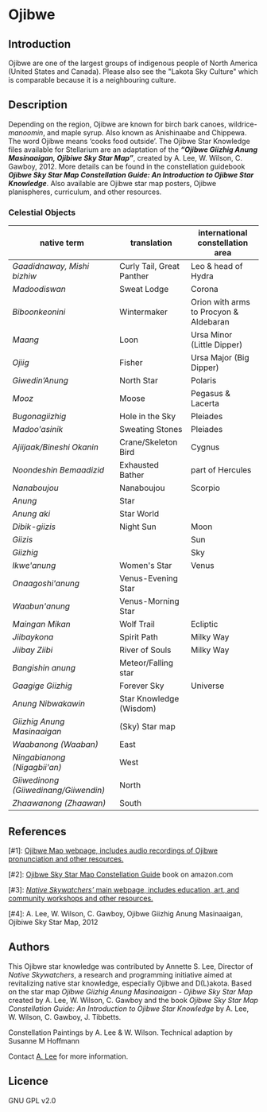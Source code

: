 # Ojibwe

## Introduction

Ojibwe are one of the largest groups of indigenous people of North America (United States and Canada). Please also see the "Lakota Sky Culture" which is comparable because it is a neighbouring culture. 

## Description

Depending on the region, Ojibwe are known for birch bark canoes, wildrice-_manoomin_, and maple syrup. Also known as Anishinaabe and Chippewa. The word Ojibwe means ‘cooks food outside’. The Ojibwe Star Knowledge files available for Stellarium are an adaptation of the ___“Ojibwe Giizhig Anung Masinaaigan, Ojibiwe Sky Star Map”___, created by A. Lee, W. Wilson, C. Gawboy, 2012. More details can be found in the constellation guidebook ___Ojibwe Sky Star Map Constellation Guide: An Introduction to Ojibwe Star Knowledge___. Also available are Ojibwe star map posters, Ojibwe planispheres, curriculum, and other resources.

### Celestial Objects

|native term | translation | international constellation area |
|------------|-------------|----------------------------------|
| _Gaadidnaway, Mishi bizhiw_ | Curly Tail, Great Panther | Leo &amp; head of Hydra |
|   _Madoodiswan_ | Sweat Lodge | Corona |
|   _Biboonkeonini_ | Wintermaker | Orion with arms to Procyon &amp; Aldebaran |
|   _Maang_ | Loon | Ursa Minor (Little Dipper) |
|   _Ojiig_ | Fisher | Ursa Major (Big Dipper) |
|   _Giwedin’Anung_ | North Star | Polaris |
|   _Mooz_ | Moose | Pegasus &amp; Lacerta |
|   _Bugonagiizhig_ | Hole in the Sky | Pleiades |
|  _Madoo'asinik_ | Sweating Stones | Pleiades |
|   _Ajiijaak/Bineshi Okanin_ | Crane/Skeleton Bird | Cygnus |
|   _Noondeshin Bemaadizid_ | Exhausted Bather | part of Hercules |
|   _Nanaboujou_ | Nanaboujou | Scorpio |
|   _Anung_ | Star| |
|   _Anung aki_ | Star World | |
|   _Dibik-giizis_ | Night Sun | Moon |  
|   _Giizis_ | | Sun |
|   _Giizhig_ | | Sky |
|   _Ikwe'anung_  |Women's Star  | Venus | |
|  _Onaagoshi'anung_ | Venus-Evening Star| |
|   _Waabun'anung_ | Venus-Morning Star | |
|   _Maingan Mikan_ | Wolf Trail | Ecliptic | 
|   _Jiibaykona_ | Spirit Path  | Milky Way | |
|  _Jiibay Ziibi_ | River of Souls  | Milky Way| |
|   _Bangishin anung_ | Meteor/Falling star |
|   _Gaagige Giizhig_ | Forever Sky | Universe |
|   _Anung Nibwakawin_ | Star Knowledge (Wisdom) | |
|   _Giizhig Anung Masinaaigan_ | (Sky) Star map| |
|  _Waabanong (Waaban)_ | East | |
|  _Ningabianong (Nigagbii'an)_ | West| |
|   _Giiwedinong (Giiwedinang/Giiwendin)_ | North| |
|   _Zhaawanong (Zhaawan)_ | South | |

## References

 [#1]: [Ojibwe Map webpage, includes audio recordings of Ojibwe pronunciation and other resources.](http://web.stcloudstate.edu/aslee/OJIBWEMAP/home.html)
 
 [#2]: [Ojibwe Sky Star Map Constellation Guide](http://www.amazon.com/Ojibwe-Sky-Star-Map-Constellation/dp/0615986781?ie=UTF8&amp;keywords=ojibwe%20stars&amp;qid=1461769178&amp;ref_=sr_1_1&amp;sr=8-1) book on amazon.com
 
 [#3]: [_Native Skywatchers’_ main webpage, includes education, art, and community workshops and other resources.](http://www.nativeskywatchers.com)
 
 [#4]: A. Lee, W. Wilson, C. Gawboy, Ojibwe Giizhig Anung Masinaaigan, Ojibiwe Sky Star Map, 2012 

## Authors

This Ojibwe star knowledge was contributed by Annette S. Lee, Director of _Native Skywatchers_, a research and programming initiative aimed at revitalizing native star knowledge, especially Ojibwe and D(L)akota. Based on the star map _Ojibwe Giizhig Anung Masinaaigan - Ojibwe Sky Star Map_ created by A. Lee, W. Wilson, C. Gawboy and the book _Ojibwe Sky Star Map Constellation Guide: An Introduction to Ojibwe Star Knowledge_ by A. Lee, W. Wilson, C. Gawboy, J. Tibbetts.

Constellation Paintings by A. Lee & W. Wilson.
Technical adaption by Susanne M Hoffmann

Contact [A. Lee](mailto:aslee@stcloudstate.edu) for more information.

## Licence

GNU GPL v2.0
